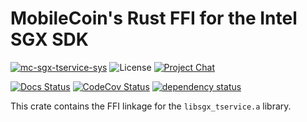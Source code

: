 # MobileCoin's Rust FFI for the Intel SGX SDK

[![mc-sgx-tservice-sys][crate-image]][crate-link]
![License][license-image]
[![Project Chat][chat-image]][chat-link]

[![Docs Status][docs-image]][docs-link]
[![CodeCov Status][codecov-image]][codecov-link]
[![dependency status][deps-image]][deps-link]

This crate contains the FFI linkage for the `libsgx_tservice.a` library.

[crate-image]: https://img.shields.io/crates/v/mc-sgx-tservice-sys.svg?style=for-the-badge
[crate-link]: https://crates.io/crates/aead
[license-image]: https://img.shields.io/crates/l/mc-sgx-tservice-sys?style=for-the-badge
[chat-image]: https://img.shields.io/discord/844353360348971068?style=for-the-badge
[chat-link]: https://mobilecoin.chat
[docs-image]: https://img.shields.io/docsrs/mc-sgx-tservice-sys?style=for-the-badge
[docs-link]: https://docs.rs/crate/mc-sgx-tservice-sys
[codecov-image]: https://img.shields.io/codecov/c/github/mobilecoinfoundation/sgx/develop?style=for-the-badge
[codecov-link]: https://codecov.io/gh/mobilecoinfoundation/sgx
[deps-image]: https://deps.rs/crate/mc-sgx-tservice-sys/status.svg?style=for-the-badge
[deps-link]: https://deps.rs/crate/mc-sgx-tservice-sys
